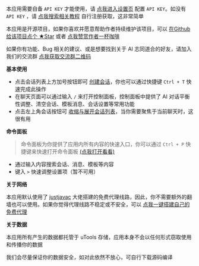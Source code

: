 本应用需要自备 `API KEY` 才能使用，请 [点我进入设置页](/setting) 配置 `API KEY`。如没有 `API KEY` ，请 [点我搜索相关教程](https://search.bilibili.com/all?keyword=openai注册) 自行注册获取，这非常简单

本应用是开源项目，如果你喜欢并愿意帮助作者持续维护该项目，可以 [在Github 给该项目点个 ★Star](https://github.com/lblblong/mossgpt-utools) 或者 [点我赞赏作者一杯咖啡](!qrcodePay)

如果你有功能、Bug 相关的建议、或是想要找到关于 AI 志同道合的好友，请加入我们的交流群 [点我获取交流群二维码](!qrcode)

**基本使用**

- 点击会话列表上方加号按钮即可 [创建会话](/?new=true)，你也可以通过快捷键 `Ctrl + T` 快速完成此操作
- 在聊天页面可以通过输入 `/` 来打开控制面板，控制面板中提供了 AI 对话平衡性调整、清空会话、模板消息、会话设置等常用功能
- 点击左上角会话按钮可 [收缩与展开会话列表](!toggleConversationOpen)，当你需要聚焦于当前聊天时，这很有用

**命令面板**

> 命令面板为你提供了应用内所有内容的快速入口，你可以通过 `Ctrl + P` 快捷键来快速打开命令面板 [(点我打开看看)](!openCommandPanel)

- 通过输入内容搜索会话、消息、模板等内容
- 键入 `>` 快速调整设置项（暂不可用）

**关于网络**

本应用默认使用了 [justjavac](https://github.com/justjavac) 大佬搭建的免费代理线路，因此，你不需要额外的翻墙也可以使用。如果你觉得代理线路不稳定或不安全，可以 [点我一键搭建自己的免费代理](https://dash.deno.com/new?url=https://raw.githubusercontent.com/justjavac/openai-proxy/main/main.ts)

**关于数据**

本应用所有产生的数据都托管于 uTools 存储，应用本身不会以任何形式窃取使用和传播你的数据

我们会尽量保证你的数据安全，如对此依然不放心，可自行下载源码编译

